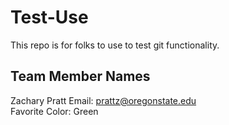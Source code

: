 # Test-Use
This repo is for folks to use to test git functionality.
## Team Member Names
Zachary Pratt
Email: prattz@oregonstate.edu  
Favorite Color: Green
